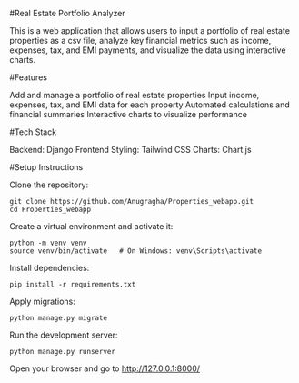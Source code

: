 #Real Estate Portfolio Analyzer

This is a web application that allows users to input a portfolio of real estate properties as a csv file, analyze key financial metrics such as income, expenses, tax, and EMI payments, and visualize the data using interactive charts.

#Features

Add and manage a portfolio of real estate properties
Input income, expenses, tax, and EMI data for each property
Automated calculations and financial summaries
Interactive charts to visualize performance

#Tech Stack

Backend: Django
Frontend Styling: Tailwind CSS
Charts: Chart.js

#Setup Instructions

Clone the repository:
```
git clone https://github.com/Anugragha/Properties_webapp.git
cd Properties_webapp
```

Create a virtual environment and activate it:
```
python -m venv venv
source venv/bin/activate   # On Windows: venv\Scripts\activate
```

Install dependencies:
```
pip install -r requirements.txt
```

Apply migrations:
```
python manage.py migrate
```

Run the development server:
```
python manage.py runserver
```

Open your browser and go to http://127.0.0.1:8000/
